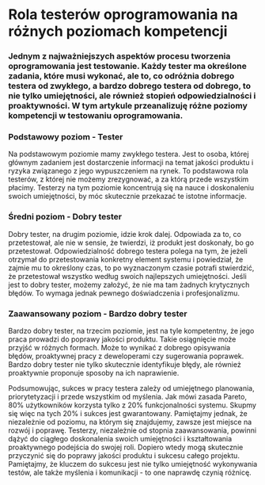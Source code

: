 # Rola testerów oprogramowania na różnych poziomach kompetencji

### Jednym z najważniejszych aspektów procesu tworzenia oprogramowania jest testowanie. Każdy tester ma określone zadania, które musi wykonać, ale to, co odróżnia dobrego testera od zwykłego, a bardzo dobrego testera od dobrego, to nie tylko umiejętności, ale również stopień odpowiedzialności i proaktywności. W tym artykule przeanalizuję różne poziomy kompetencji w testowaniu oprogramowania.

### Podstawowy poziom - Tester

Na podstawowym poziomie mamy zwykłego testera. Jest to osoba, której głównym zadaniem jest dostarczenie informacji na temat jakości produktu i ryzyka związanego z jego wypuszczeniem na rynek. To podstawowa rola testerów, z której nie możemy zrezygnować, a za którą przede wszystkim płacimy. Testerzy na tym poziomie koncentrują się na nauce i doskonaleniu swoich umiejętności, by móc skutecznie przekazać te istotne informacje.

### Średni poziom - Dobry tester

Dobry tester, na drugim poziomie, idzie krok dalej. Odpowiada za to, co przetestował, ale nie w sensie, że twierdzi, iż produkt jest doskonały, bo go przetestował. Odpowiedzialność dobrego testera polega na tym, że jeżeli otrzymał do przetestowania konkretny element systemu i powiedział, że zajmie mu to określony czas, to po wyznaczonym czasie potrafi stwierdzić, że przetestował wszystko według swoich najlepszych umiejętności. Jeśli jest to dobry tester, możemy założyć, że nie ma tam żadnych krytycznych błędów. To wymaga jednak pewnego doświadczenia i profesjonalizmu.

### Zaawansowany poziom - Bardzo dobry tester

Bardzo dobry tester, na trzecim poziomie, jest na tyle kompetentny, że jego praca prowadzi do poprawy jakości produktu. Takie osiągnięcie może przyjść w różnych formach. Może to wynikać z dobrego opisywania błędów, proaktywnej pracy z deweloperami czy sugerowania poprawek. Bardzo dobry tester nie tylko skutecznie identyfikuje błędy, ale również proaktywnie proponuje sposoby na ich naprawienie.

Podsumowując, sukces w pracy testera zależy od umiejętnego planowania, priorytetyzacji i przede wszystkim od myślenia. Jak mówi zasada Pareto, 80% użytkowników korzysta tylko z 20% funkcjonalności systemu. Skupmy się więc na tych 20% i sukces jest gwarantowany. Pamiętajmy jednak, że niezależnie od poziomu, na którym się znajdujemy, zawsze jest miejsce na rozwój i poprawę. Testerzy, niezależnie od stopnia zaawansowania, powinni dążyć do ciągłego doskonalenia swoich umiejętności i kształtowania proaktywnego podejścia do swojej roli. Dopiero wtedy mogą skutecznie przyczynić się do poprawy jakości produktu i sukcesu całego projektu. Pamiętajmy, że kluczem do sukcesu jest nie tylko umiejętność wykonywania testów, ale także myślenia i komunikacji - to one naprawdę czynią różnicę.